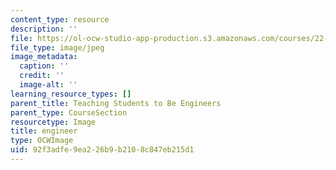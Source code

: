 ```yaml
---
content_type: resource
description: ''
file: https://ol-ocw-studio-app-production.s3.amazonaws.com/courses/22-033-nuclear-systems-design-project-fall-2011/92f3adfe9ea226b9b2108c847eb215d1_studentlab.JPG
file_type: image/jpeg
image_metadata:
  caption: ''
  credit: ''
  image-alt: ''
learning_resource_types: []
parent_title: Teaching Students to Be Engineers
parent_type: CourseSection
resourcetype: Image
title: engineer
type: OCWImage
uid: 92f3adfe-9ea2-26b9-b210-8c847eb215d1
---
```


